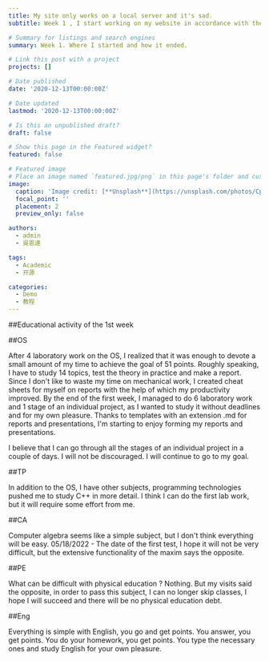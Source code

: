 ```yaml
---
title: My site only works on a local server and it's sad.
subtitle: Week 1 , I start working on my website in accordance with the methodological material on the OS. In this post I want to express all my experiences and emotions related to the 1st week of an individual project.

# Summary for listings and search engines
summary: Week 1. Where I started and how it ended. 

# Link this post with a project
projects: []

# Date published
date: '2020-12-13T00:00:00Z'

# Date updated
lastmod: '2020-12-13T00:00:00Z'

# Is this an unpublished draft?
draft: false

# Show this page in the Featured widget?
featured: false

# Featured image
# Place an image named `featured.jpg/png` in this page's folder and customize its options here.
image:
  caption: 'Image credit: [**Unsplash**](https://unsplash.com/photos/CpkOjOcXdUY)'
  focal_point: ''
  placement: 2
  preview_only: false

authors:
  - admin
  - 吳恩達

tags:
  - Academic
  - 开源

categories:
  - Demo
  - 教程
---
```


##Educational activity of the 1st week



##OS



After 4 laboratory work on the OS, I realized that it was enough to devote a small amount of my time to achieve the goal of 51 points. Roughly speaking, I have to study 14 topics, test the theory in practice and make a report. Since I don't like to waste my time on mechanical work, I created cheat sheets for myself on reports with the help of which my productivity improved. By the end of the first week, I managed to do 6 laboratory work and 1 stage of an individual project, as I wanted to study it without deadlines and for my own pleasure. Thanks to templates with an extension .md for reports and presentations, I'm starting to enjoy forming my reports and presentations.

I believe that I can go through all the stages of an individual project in a couple of days. I will not be discouraged. I will continue to go to my goal.



##TP



In addition to the OS, I have other subjects, programming technologies pushed me to study C++ in more detail. I think I can do the first lab work, but it will require some effort from me.



##CA



Computer algebra seems like a simple subject, but I don't think everything will be easy. 05/18/2022 - The date of the first test, I hope it will not be very difficult, but the extensive functionality of the maxim says the opposite.



##PE



What can be difficult with physical education ? Nothing. But my visits said the opposite, in order to pass this subject, I can no longer skip classes, I hope I will succeed and there will be no physical education debt.



##Eng				

Everything is simple with English, you go and get points. You answer, you get points. You do your homework, you get points. You type the necessary ones and study English for your own pleasure.
